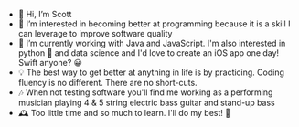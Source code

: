 - 👋 Hi, I’m Scott
- 👀 I’m interested in becoming better at programming because it is a skill I can leverage to improve software quality
- 🌱 I’m currently working with Java and JavaScript. I'm also interested in python 🐍 and data science and I'd love to create an iOS app one day! Swift anyone? 😀
- 💡 The best way to get better at anything in life is by practicing. Coding fluency is no different.  There are no short-cuts.
- 🎶 When not testing software you'll find me working as a performing musician playing 4 & 5 string electric bass guitar and stand-up bass
- 🕰 Too little time and so much to learn. I'll do my best! 🙂

<!---
sbalun/sbalun is a ✨ special ✨ repository because its `README.md` (this file) appears on your GitHub profile.
You can click the Preview link to take a look at your changes.
--->
